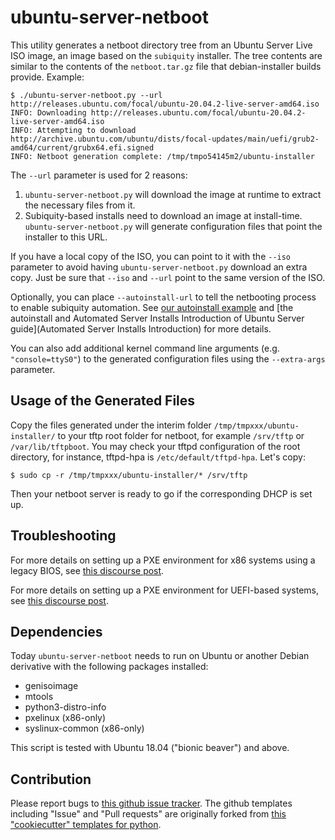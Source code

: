 # ubuntu-server-netboot
This utility generates a netboot directory tree from an Ubuntu Server Live ISO image, an image based on the `subiquity` installer. The tree contents are similar to the contents of the `netboot.tar.gz` file that debian-installer builds provide. Example:

```
$ ./ubuntu-server-netboot.py --url http://releases.ubuntu.com/focal/ubuntu-20.04.2-live-server-amd64.iso
INFO: Downloading http://releases.ubuntu.com/focal/ubuntu-20.04.2-live-server-amd64.iso
INFO: Attempting to download http://archive.ubuntu.com/ubuntu/dists/focal-updates/main/uefi/grub2-amd64/current/grubx64.efi.signed
INFO: Netboot generation complete: /tmp/tmpo54145m2/ubuntu-installer
```

The `--url` parameter is used for 2 reasons:

1. `ubuntu-server-netboot.py` will download the image at runtime to extract the necessary files from it.
1. Subiquity-based installs need to download an image at install-time. `ubuntu-server-netboot.py` will generate configuration files that point the installer to this URL.

If you have a local copy of the ISO, you can point to it with the `--iso` parameter to avoid having `ubuntu-server-netboot.py` download an extra copy. Just be sure that `--iso` and `--url` point to the same version of the ISO.

Optionally, you can place `--autoinstall-url` to tell the netbooting process to enable subiquity automation. See [our autoinstall example](./autoinstall/README.md) and [the autoinstall and Automated Server Installs
Introduction of Ubuntu Server guide](Automated Server Installs Introduction) for more details.

You can also add additional kernel command line arguments (e.g. `"console=ttyS0"`) to the generated configuration files using the `--extra-args` parameter.

## Usage of the Generated Files
Copy the files generated under the interim folder `/tmp/tmpxxx/ubuntu-installer/`
to your tftp root folder for netboot, for example `/srv/tftp` or `/var/lib/tftpboot`.
You may check your tftpd configuration of the root directory, for instance, tftpd-hpa is `/etc/default/tftpd-hpa`. Let's copy:

```
$ sudo cp -r /tmp/tmpxxx/ubuntu-installer/* /srv/tftp
```

Then your netboot server is ready to go if the corresponding DHCP is set up.

## Troubleshooting
For more details on setting up a PXE environment for x86 systems using a legacy BIOS, see [this discourse post](https://discourse.ubuntu.com/t/netbooting-the-server-installer-on-amd64/16620).

For more details on setting up a PXE environment for UEFI-based systems, see [this discourse post](https://discourse.ubuntu.com/t/netbooting-the-live-server-installer-via-uefi-pxe-on-arm-aarch64-arm64-and-x86-64-amd64/19240).

## Dependencies
Today `ubuntu-server-netboot` needs to run on Ubuntu or another Debian derivative with the following packages installed:

 - genisoimage
 - mtools
 - python3-distro-info
 - pxelinux (x86-only)
 - syslinux-common (x86-only)

This script is tested with Ubuntu 18.04 ("bionic beaver") and above.

## Contribution

Please report bugs to [this github issue tracker](https://github.com/dannf/ubuntu-server-netboot/issues). The github templates including "Issue" and "Pull requests" are originally forked from [this "cookiecutter" templates for python](https://github.com/Lee-W/cookiecutter-python-template).

